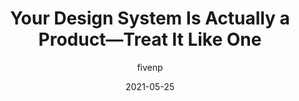 ---
author: fivenp
date: 2021-05-25
layout: post.njk
publisher: uxdesigncc
tags:
  - design-systems
target_url: https://uxdesign.cc/your-design-system-is-actually-a-product-treat-it-like-one-82422507d5a2
title: Your Design System Is Actually a Product—Treat It Like One
---